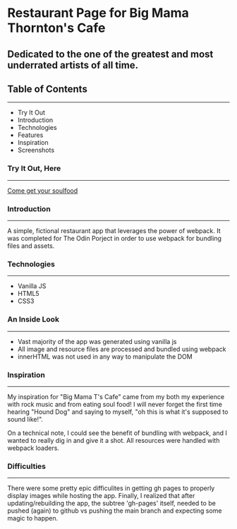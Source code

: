 # Restaurant Page for Big Mama Thornton's Cafe
Dedicated to the one of the greatest and most underrated artists of all time. 
---

## Table of Contents
---
* Try It Out
* Introduction
* Technologies 
* Features 
* Inspiration
* Screenshots

### Try It Out, Here
---
[Come get your soulfood](https://j-winston.github.io/Restaurant-Page/)

### Introduction 
---
A simple, fictional restaurant app that leverages the power of webpack. It was completed for The Odin Porject in order to use webpack for bundling files and assets.  

### Technologies 
---
* Vanilla JS
* HTML5
* CSS3

### An Inside Look
---
* Vast majority of the app was generated using vanilla js
* All image and resource files are processed and bundled using webpack
* innerHTML was not used in any way to manipulate the DOM

### Inspiration 
---
My inspiration for "Big Mama T's Cafe" came from my both my experience with rock music and from eating soul food! I will never forget the first time hearing "Hound Dog"
and saying to myself, "oh this is what it's supposed to sound like!".

On a technical note, I could see the benefit of bundling with webpack, and I wanted to really dig in and give it a shot. All resources were handled with webpack loaders.

### Difficulties
---
There were some pretty epic difficulites in getting gh pages to properly display images while hosting the app. Finally, I realized that after updating/rebuilding
the app, the subtree 'gh-pages' itself, needed to be pushed (again) to github vs pushing the main branch and expecting some magic to happen. 

